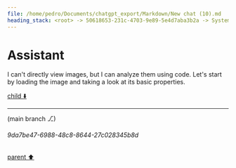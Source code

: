 ```yaml
---
file: /home/pedro/Documents/chatgpt_export/Markdown/New chat (10).md
heading_stack: <root> -> 50618653-231c-4703-9e89-5e4d7aba3b2a -> System -> 749e429f-a2d5-4c58-b3e6-460fd73f8c4d -> System -> aaa2e9bc-631f-4479-8664-53c90a83140f -> User -> c9f426ff-3859-47e5-9262-cbac29f982bf -> Assistant
---
```

# Assistant

I can't directly view images, but I can analyze them using code. Let's start by loading the image and taking a look at its basic properties.

[child ⬇️](#9da7be47-6988-48c8-8644-27c028345b8d)

---

(main branch ⎇)
###### 9da7be47-6988-48c8-8644-27c028345b8d
[parent ⬆️](#c9f426ff-3859-47e5-9262-cbac29f982bf)
